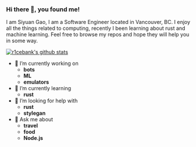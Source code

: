 ### Hi there 👋, you found me!

I am Siyuan Gao, I am a Software Engineer located in Vancouver, BC. I enjoy all the things related to computing, recently I been learning about rust and machine learning. Feel free to browse my repos and hope they will help you in some way.

[![r1cebank's github stats](https://github-readme-stats.vercel.app/api?username=r1cebank&theme=dracula)](https://github.com/anuraghazra/github-readme-stats)

- 🔭 I’m currently working on
  - **bots**
  - **ML**
  - **emulators**
- 🌱 I’m currently learning
  - **rust**
- 🤔 I’m looking for help with
  - **rust**
  - **stylegan**
- 💬 Ask me about
  - **travel**
  - **food**
  - **Node.js**
